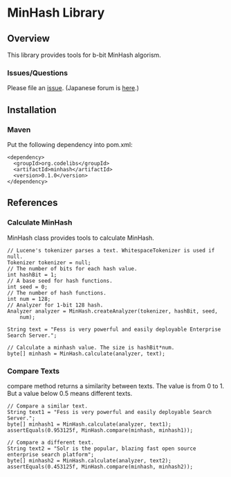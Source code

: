 MinHash Library
=======================

## Overview

This library provides tools for b-bit MinHash algorism.

### Issues/Questions

Please file an [issue](https://github.com/codelibs/minhash/issues "issue").
(Japanese forum is [here](https://github.com/codelibs/codelibs-ja-forum "here").)

## Installation

### Maven

Put the following dependency into pom.xml:

    <dependency>
      <groupId>org.codelibs</groupId>
      <artifactId>minhash</artifactId>
      <version>0.1.0</version>
    </dependency>

## References

### Calculate MinHash

MinHash class provides tools to calculate MinHash.

    // Lucene's tokenizer parses a text. WhitespaceTokenizer is used if null.
    Tokenizer tokenizer = null;
    // The number of bits for each hash value.
    int hashBit = 1;
    // A base seed for hash functions.
    int seed = 0;
    // The number of hash functions.
    int num = 128;
    // Analyzer for 1-bit 128 hash.
    Analyzer analyzer = MinHash.createAnalyzer(tokenizer, hashBit, seed,
        num);

    String text = "Fess is very powerful and easily deployable Enterprise Search Server.";

    // Calculate a minhash value. The size is hashBit*num.
    byte[] minhash = MinHash.calculate(analyzer, text);

### Compare Texts

compare method returns a similarity between texts.
The value is from 0 to 1. 
But a value below 0.5 means different texts.

    // Compare a similar text.
    String text1 = "Fess is very powerful and easily deployable Search Server.";
    byte[] minhash1 = MinHash.calculate(analyzer, text1);
    assertEquals(0.953125f, MinHash.compare(minhash, minhash1));

    // Compare a different text.
    String text2 = "Solr is the popular, blazing fast open source enterprise search platform";
    byte[] minhash2 = MinHash.calculate(analyzer, text2);
    assertEquals(0.453125f, MinHash.compare(minhash, minhash2));


